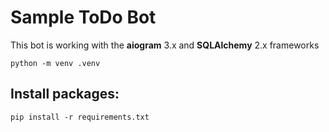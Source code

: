# Sample ToDo Bot

This bot is working with the **aiogram** 3.x and **SQLAlchemy** 2.x frameworks

```
python -m venv .venv
```

## Install packages:

```
pip install -r requirements.txt
```